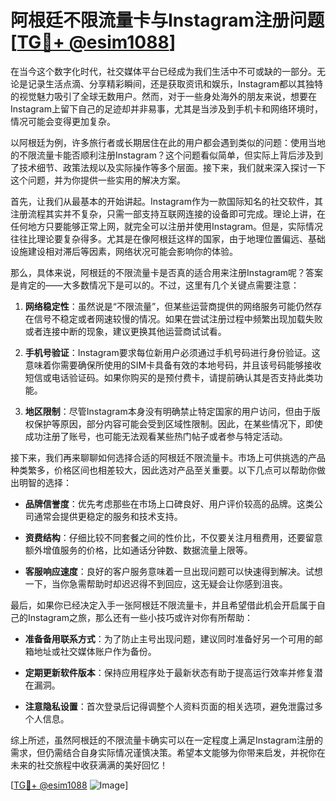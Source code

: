 # 阿根廷不限流量卡与Instagram注册问题[[TG💪+ @esim1088](https://t.me/s/esim1088)]

在当今这个数字化时代，社交媒体平台已经成为我们生活中不可或缺的一部分。无论是记录生活点滴、分享精彩瞬间，还是获取资讯和娱乐，Instagram都以其独特的视觉魅力吸引了全球无数用户。然而，对于一些身处海外的朋友来说，想要在Instagram上留下自己的足迹却并非易事，尤其是当涉及到手机卡和网络环境时，情况可能会变得更加复杂。

以阿根廷为例，许多旅行者或长期居住在此的用户都会遇到类似的问题：使用当地的不限流量卡能否顺利注册Instagram？这个问题看似简单，但实际上背后涉及到了技术细节、政策法规以及实际操作等多个层面。接下来，我们就来深入探讨一下这个问题，并为你提供一些实用的解决方案。

首先，让我们从最基本的开始讲起。Instagram作为一款国际知名的社交软件，其注册流程其实并不复杂，只需一部支持互联网连接的设备即可完成。理论上讲，在任何地方只要能够正常上网，就完全可以注册并使用Instagram。但是，实际情况往往比理论要复杂得多。尤其是在像阿根廷这样的国家，由于地理位置偏远、基础设施建设相对滞后等因素，网络状况可能会影响你的体验。

那么，具体来说，阿根廷的不限流量卡是否真的适合用来注册Instagram呢？答案是肯定的——大多数情况下是可以的。不过，这里有几个关键点需要注意：

1. **网络稳定性**：虽然说是“不限流量”，但某些运营商提供的网络服务可能仍然存在信号不稳定或者网速较慢的情况。如果在尝试注册过程中频繁出现加载失败或者连接中断的现象，建议更换其他运营商试试看。

2. **手机号验证**：Instagram要求每位新用户必须通过手机号码进行身份验证。这意味着你需要确保所使用的SIM卡具备有效的本地号码，并且该号码能够接收短信或电话验证码。如果你购买的是预付费卡，请提前确认其是否支持此类功能。

3. **地区限制**：尽管Instagram本身没有明确禁止特定国家的用户访问，但由于版权保护等原因，部分内容可能会受到区域性限制。因此，在某些情况下，即使成功注册了账号，也可能无法观看某些热门帖子或者参与特定活动。

接下来，我们再来聊聊如何选择合适的阿根廷不限流量卡。市场上可供挑选的产品种类繁多，价格区间也相差较大，因此选对产品至关重要。以下几点可以帮助你做出明智的选择：

- **品牌信誉度**：优先考虑那些在市场上口碑良好、用户评价较高的品牌。这类公司通常会提供更稳定的服务和技术支持。
  
- **资费结构**：仔细比较不同套餐之间的性价比，不仅要关注月租费用，还要留意额外增值服务的价格，比如通话分钟数、数据流量上限等。
  
- **客服响应速度**：良好的客户服务意味着一旦出现问题可以快速得到解决。试想一下，当你急需帮助时却迟迟得不到回应，这无疑会让你感到沮丧。

最后，如果你已经决定入手一张阿根廷不限流量卡，并且希望借此机会开启属于自己的Instagram之旅，那么还有一些小技巧或许对你有所帮助：

- **准备备用联系方式**：为了防止主号出现问题，建议同时准备好另一个可用的邮箱地址或社交媒体账户作为备份。
  
- **定期更新软件版本**：保持应用程序处于最新状态有助于提高运行效率并修复潜在漏洞。
  
- **注意隐私设置**：首次登录后记得调整个人资料页面的相关选项，避免泄露过多个人信息。

综上所述，虽然阿根廷的不限流量卡确实可以在一定程度上满足Instagram注册的需求，但仍需结合自身实际情况谨慎决策。希望本文能够为你带来启发，并祝你在未来的社交旅程中收获满满的美好回忆！

[[TG💪+ @esim1088](https://t.me/s/esim1088) ![Image](https://i.postimg.cc/4NQfJmqS/Snipaste-2025-05-13-00-14-12.png)]